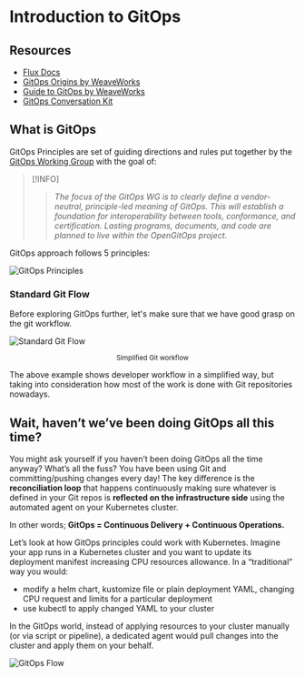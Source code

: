 # Introduction to GitOps

## Resources

- [Flux Docs](https://fluxcd.io/docs/)
- [GitOps Origins by WeaveWorks](https://www.weave.works/blog/gitops-operations-by-pull-request)
- [Guide to GitOps by WeaveWorks](https://www.weave.works/technologies/gitops/)
- [GitOps Conversation Kit](https://gitops-community.github.io/kit/#need-help-or-want-updates)

## What is GitOps

GitOps Principles are set of guiding directions and rules put together by the [GitOps Working Group](https://github.com/gitops-working-group/gitops-working-group) with the goal of:

> [!INFO]
>> *The focus of the GitOps WG is to clearly define a vendor-neutral, principle-led meaning of GitOps. This will establish a foundation for interoperability between tools, conformance, and certification. Lasting programs, documents, and code are planned to live within the OpenGitOps project.*

GitOps approach follows 5 principles:

![GitOps Principles](/_media/diagrams/gitops-principles.png)

### Standard Git Flow

Before exploring GitOps further, let's make sure that we have good grasp on the git workflow.

![Standard Git Flow](/_media/diagrams/simplified-git-workflow.png)
<p style="text-align: center;"><small>Simplified Git workflow</small></p>

The above example shows developer workflow in a simplified way, but taking into consideration how most of the work is done with Git repositories nowadays.

## Wait, haven’t we’ve been doing GitOps all this time?

You might ask yourself if you haven’t been doing GitOps all the time anyway? What’s all the fuss? You have been using Git and committing/pushing changes every day! The key difference is the **reconciliation loop** that happens continuously making sure whatever is defined in your Git repos is **reflected on the infrastructure side** using the automated agent on your Kubernetes cluster.

In other words; **GitOps = Continuous Delivery + Continuous Operations.**

Let’s look at how GitOps principles could work with Kubernetes. Imagine your app runs in a Kubernetes cluster and you want to update its deployment manifest increasing CPU resources allowance. In a “traditional” way you would:

- modify a helm chart, kustomize file or plain deployment YAML, changing CPU request and limits for a particular deployment
- use kubectl to apply changed YAML to your cluster

In the GitOps world, instead of applying resources to your cluster manually (or via script or pipeline), a dedicated agent would pull changes into the cluster and apply them on your behalf.

![GitOps Flow](/_media/diagrams/gitops-flow.png)
